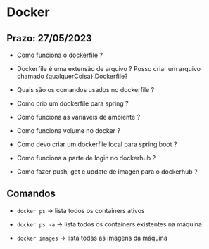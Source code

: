 # Docker
## Prazo: 27/05/2023


- Como funciona o dockerfile ?

- Dockerfile é uma extensão de arquivo ? Posso criar um arquivo chamado {qualquerCoisa}.Dockerfile?

- Quais são os comandos usados no dockerfile ?

- Como crio um dockerfile para spring ?

- Como funciona as variáveis de ambiente ?

- Como funciona volume no docker ?

- Como devo criar um dockerfile local para spring boot ?

- Como funciona a parte de login no dockerhub ?

- Como fazer push, get e update de imagen para o dockerhub ?




## Comandos

* `docker ps` -> lista todos os containers ativos
* `docker ps -a` -> lista todos os containers existentes na máquina

* `docker images` -> lista todas as imagens da máquina